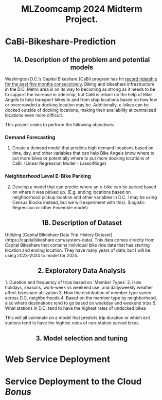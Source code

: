 <center><h1 align="center">MLZoomcamp 2024 Midterm Project.</h1></center>

# CaBi-Bikeshare-Prediction

<center><h2 align="center">1A. Description of the problem and potential models</h2></center>

Washington D.C.'s Capital Bikeshare (CaBi) program has hit [record ridership for the past five months consecutively](https://www.arlnow.com/2024/10/15/e-bikes-fueling-record-setting-local-ridership-numbers-for-capital-bikeshare/). Biking and bikeshare infrastructure in the D.C. Metro area is on its way to becoming as strong as it needs to be to support the increase in ridership, but CaBi is reliant on the help of Bike Angels to help transport bikes to and from stop locations based on how few or overcrowded a docking location may be. Additionally, e-bikes can be docked outside of docking locations, making their availability at centralized locations even more difficult.

This project seeks to perform the following objectives: 
### Demand Forecasting
1. Create a demand model that predicts high demand locations based on time, day, and other variables that can help Bike Angels know where to put more bikes or potentially where to put more docking locations of CaBi. (Linear Regression Model - Lasso/Ridge)

### Neighborhood Level E-Bike Parking
2. Develop a model that can predict where an e-bike can be parked based on where it was picked up. (E.g. ending locations based on neighborhood pickup location and other variables in D.C. I may be using Census Blocks instead, but we will experiment with this). (Logistic Regression or other Ensemble model)

<center><h2 align="center">1B. Description of Dataset</h2></center>
Utilizing [Capital Bikeshare Data Trip History Dataset](https://capitalbikeshare.com/system-data). This data comes directly from Capital Bikeshare that contains individual bike ride data that has starting location and ending location. They have many years of data, but I will be using 2023-2024 to model for 2025. 

<center><h2 align="center">2. Exploratory Data Analysis</h2></center>
1. Duration and frequency of trips based on `Member Types` 
2. How holidays, seasons, work-week vs weekend use, and daily/weekly weather affect bikeshare utilization 
3. How the distribution of member type varies across D.C. neighborhoods 
4. Based on the member type by neighborhood, also where destinations tend to go based on weekday and weekend trips 
5. What stations in D.C. tend to have the highest rates of undocked bikes

This will all culminate on a model that predicts trip duration or which exit stations tend to have the highest rates of non-station parked bikes. 

<center><h2 align="center">3. Model selection and tuning</h2></center>

# Web Service Deployment

# Service Deployment to the Cloud *Bonus*